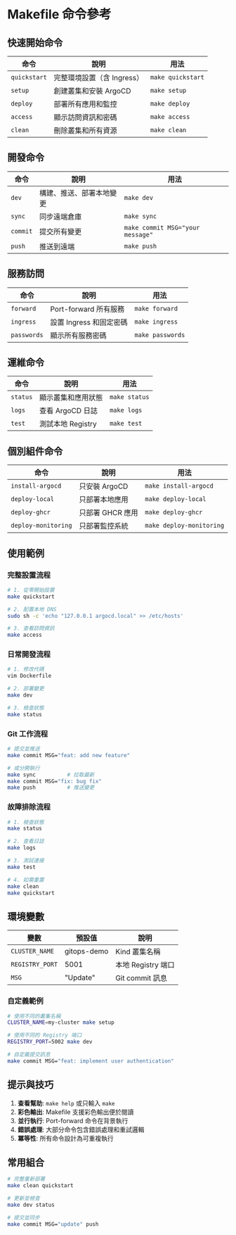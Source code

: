 # Makefile 命令參考

## 快速開始命令

| 命令 | 說明 | 用法 |
|------|------|------|
| `quickstart` | 完整環境設置（含 Ingress） | `make quickstart` |
| `setup` | 創建叢集和安裝 ArgoCD | `make setup` |
| `deploy` | 部署所有應用和監控 | `make deploy` |
| `access` | 顯示訪問資訊和密碼 | `make access` |
| `clean` | 刪除叢集和所有資源 | `make clean` |

## 開發命令

| 命令 | 說明 | 用法 |
|------|------|------|
| `dev` | 構建、推送、部署本地變更 | `make dev` |
| `sync` | 同步遠端倉庫 | `make sync` |
| `commit` | 提交所有變更 | `make commit MSG="your message"` |
| `push` | 推送到遠端 | `make push` |

## 服務訪問

| 命令 | 說明 | 用法 |
|------|------|------|
| `forward` | Port-forward 所有服務 | `make forward` |
| `ingress` | 設置 Ingress 和固定密碼 | `make ingress` |
| `passwords` | 顯示所有服務密碼 | `make passwords` |

## 運維命令

| 命令 | 說明 | 用法 |
|------|------|------|
| `status` | 顯示叢集和應用狀態 | `make status` |
| `logs` | 查看 ArgoCD 日誌 | `make logs` |
| `test` | 測試本地 Registry | `make test` |

## 個別組件命令

| 命令 | 說明 | 用法 |
|------|------|------|
| `install-argocd` | 只安裝 ArgoCD | `make install-argocd` |
| `deploy-local` | 只部署本地應用 | `make deploy-local` |
| `deploy-ghcr` | 只部署 GHCR 應用 | `make deploy-ghcr` |
| `deploy-monitoring` | 只部署監控系統 | `make deploy-monitoring` |

## 使用範例

### 完整設置流程
```bash
# 1. 從零開始設置
make quickstart

# 2. 配置本地 DNS
sudo sh -c 'echo "127.0.0.1 argocd.local" >> /etc/hosts'

# 3. 查看訪問資訊
make access
```

### 日常開發流程
```bash
# 1. 修改代碼
vim Dockerfile

# 2. 部署變更
make dev

# 3. 檢查狀態
make status
```

### Git 工作流程
```bash
# 提交並推送
make commit MSG="feat: add new feature"

# 或分開執行
make sync          # 拉取最新
make commit MSG="fix: bug fix"
make push          # 推送變更
```

### 故障排除流程
```bash
# 1. 檢查狀態
make status

# 2. 查看日誌
make logs

# 3. 測試連接
make test

# 4. 如需重置
make clean
make quickstart
```

## 環境變數

| 變數 | 預設值 | 說明 |
|------|--------|------|
| `CLUSTER_NAME` | gitops-demo | Kind 叢集名稱 |
| `REGISTRY_PORT` | 5001 | 本地 Registry 端口 |
| `MSG` | "Update" | Git commit 訊息 |

### 自定義範例
```bash
# 使用不同的叢集名稱
CLUSTER_NAME=my-cluster make setup

# 使用不同的 Registry 端口
REGISTRY_PORT=5002 make dev

# 自定義提交訊息
make commit MSG="feat: implement user authentication"
```

## 提示與技巧

1. **查看幫助**: `make help` 或只輸入 `make`
2. **彩色輸出**: Makefile 支援彩色輸出便於閱讀
3. **並行執行**: Port-forward 命令在背景執行
4. **錯誤處理**: 大部分命令包含錯誤處理和重試邏輯
5. **冪等性**: 所有命令設計為可重複執行

## 常用組合

```bash
# 完整重新部署
make clean quickstart

# 更新並檢查
make dev status

# 提交並同步
make commit MSG="update" push
```